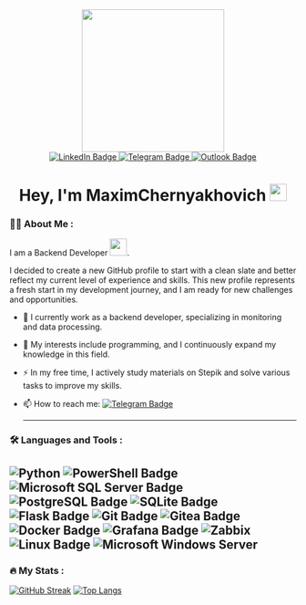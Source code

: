 <div id="header" align="center">
  <img src="https://media.giphy.com/media/ZVik7pBtu9dNS/giphy.gif" width="250"/>
</div>

<div id="badges" align="center">
  <a href="www.linkedin.com/in/maxim-chernyakhovich-16685b296">
    <img src="https://img.shields.io/badge/LinkedIn-blue?style=for-the-badge&logo=linkedin&logoColor=white" alt="LinkedIn Badge"/>
  <a/>
  <a href="https://t.me/maaxim">
    <img src="https://img.shields.io/badge/Telegram-blue?style=for-the-badge&logo=telegram&logoColor=white" alt="Telegram Badge"/>
  </a>
  <a href="mailto:maxim.chernyakhovich@outlook.com">
    <img src="https://img.shields.io/badge/outlook-blue?style=for-the-badge&logo=microsoft&logoColor=white" alt="Outlook Badge"/>
  </a>
</div>

<div align="center">
  <img src="https://komarev.com/ghpvc/?username=maximchernyakhovich&style=flat-square&color=blue" alt=""/>
  <h1>
    Hey, I'm MaximChernyakhovich
    <img src="https://media.giphy.com/media/hvRJCLFzcasrR4ia7z/giphy.gif" width="30px"/>
  </h1>
</div>

### :man_technologist: About Me :
I am a Backend Developer <img src="https://media.giphy.com/media/v1.Y2lkPTc5MGI3NjExdjVpeWg4YXB1NHRqd2U4N3J1Z2ZpZWRra3I1dGdibXd2YWtidjkyNSZlcD12MV9pbnRlcm5hbF9naWZfYnlfaWQmY3Q9cw/3iyKHMIKg5VWG6qHUm/giphy.gif" width="30">.

I decided to create a new GitHub profile to start with a clean slate and better reflect my current level of experience and skills. This new profile represents a fresh start in my development journey, and I am ready for new challenges and opportunities.

- :telescope: I currently work as a backend developer, specializing in monitoring and data processing.

- :seedling: My interests include programming, and I continuously expand my knowledge in this field.

- :zap: In my free time, I actively study materials on Stepik and solve various tasks to improve my skills.

- :mailbox: How to reach me: [![Telegram Badge](https://img.shields.io/badge/MaximChernyakhovich-blue?style=flat&logo=telegram&logoColor=white)](https://t.me/maaxim)

  ---

### :hammer_and_wrench: Languages and Tools :

![Python](https://img.shields.io/badge/python-3670A0?style=for-the-badge&logo=python&logoColor=ffdd54)
![PowerShell Badge](https://img.shields.io/badge/PowerShell-5391FE?logo=powershell&logoColor=fff&style=for-the-badge)
![Microsoft SQL Server Badge](https://img.shields.io/badge/Microsoft%20SQL%20Server-CC2927?logo=microsoftsqlserver&logoColor=fff&style=for-the-badge)
![PostgreSQL Badge](https://img.shields.io/badge/PostgreSQL-4169E1?logo=postgresql&logoColor=fff&style=for-the-badge)
![SQLite Badge](https://img.shields.io/badge/SQLite-003B57?logo=sqlite&logoColor=fff&style=for-the-badge)
![Flask Badge](https://img.shields.io/badge/Flask-000?logo=flask&logoColor=fff&style=for-the-badge)
![Git Badge](https://img.shields.io/badge/Git-F05032?logo=git&logoColor=fff&style=for-the-badge)
![Gitea Badge](https://img.shields.io/badge/Gitea-609926?logo=gitea&logoColor=fff&style=for-the-badge)
![Docker Badge](https://img.shields.io/badge/Docker-2496ED?logo=docker&logoColor=fff&style=for-the-badge)
![Grafana Badge](https://img.shields.io/badge/Grafana-F46800?logo=grafana&logoColor=fff&style=for-the-badge)
![Zabbix](https://img.shields.io/badge/zabbix-D14836?style=for-the-badge&logo=monitoring&logoColor=white)
![Linux Badge](https://img.shields.io/badge/Linux-FCC624?logo=linux&logoColor=000&style=for-the-badge)
![Microsoft Windows Server](https://img.shields.io/badge/Microsoft%20windows%20Server-CC2927?logo=microsoft&logoColor=fff&style=for-the-badge)
---

### :fire: My Stats :
[![GitHub Streak](http://github-readme-streak-stats.herokuapp.com?user=MaximChernyakhovich&theme=graywhite&border_radius=4&card_width=400)](https://git.io/streak-stats)
[![Top Langs](https://github-readme-stats.vercel.app/api/top-langs/?username=maximchernyakhovich&layout=compact&theme=vision-friendly-dark)](https://github.com/anuraghazra/github-readme-stats)

